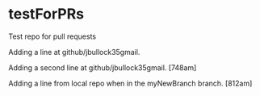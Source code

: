 # testForPRs
Test repo for pull requests

Adding a line at github/jbullock35gmail.

Adding a second line at github/jbullock35gmail. [748am]

Adding a line from local repo when in the myNewBranch branch.  [812am]